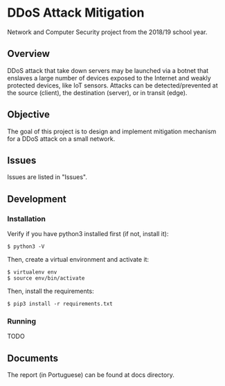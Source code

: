 # DDoS Attack Mitigation

Network and Computer Security project from the 2018/19 school year.

## Overview

DDoS attack that take down servers may be launched via a botnet that enslaves a large number of devices exposed to the Internet and weakly protected devices, like IoT sensors.
Attacks can be detected/prevented at the source (client), the destination (server), or in transit
(edge).


## Objective

The goal of this project is to design and implement mitigation mechanism for a DDoS attack on a small network.

## Issues

Issues are listed in "Issues".

## Development
### Installation
Verify if you have python3 installed first (if not, install it):
```
$ python3 -V
```

Then, create a virtual environment and activate it:
```
$ virtualenv env
$ source env/bin/activate
```
Then, install the requirements:
```
$ pip3 install -r requirements.txt
```

### Running

TODO

## Documents

The report (in Portuguese) can be found at docs directory.
